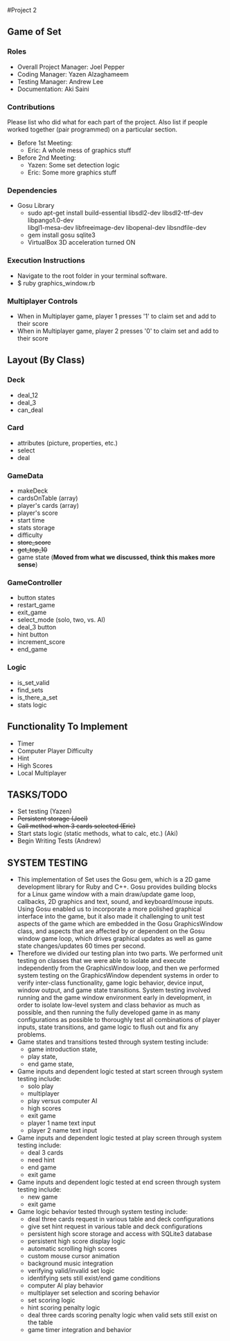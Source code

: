 #Project 2
## Game of Set

### Roles
* Overall Project Manager: Joel Pepper
* Coding Manager: Yazen Alzaghameem
* Testing Manager: Andrew Lee
* Documentation: Aki Saini

### Contributions
Please list who did what for each part of the project.
Also list if people worked together (pair programmed) on a particular section.

* Before 1st Meeting:
    * Eric: A whole mess of graphics stuff
* Before 2nd Meeting:
    * Yazen: Some set detection logic
    * Eric: Some more graphics stuff

### Dependencies
* Gosu Library
    * sudo apt-get install build-essential libsdl2-dev libsdl2-ttf-dev libpango1.0-dev \
                 libgl1-mesa-dev libfreeimage-dev libopenal-dev libsndfile-dev
    * gem install gosu sqlite3
    * VirtualBox 3D acceleration turned ON

### Execution Instructions
* Navigate to the root folder in your terminal software.
* $ ruby graphics_window.rb

### Multiplayer Controls
* When in Multiplayer game, player 1 presses '1' to claim set and add to their score
* When in Multiplayer game, player 2 presses '0' to claim set and add to their score

## Layout (By Class)
### Deck
* deal_12
* deal_3
* can_deal

### Card
* attributes (picture, properties, etc.)
* select
* deal

### GameData
* makeDeck
* cardsOnTable (array)
* player's cards (array)
* player's score
* start time
* stats storage
* difficulty
* <del>store_score</del>
* <del>get_top_10</del>
* game state (**Moved from what we discussed, think this makes more sense**)

### GameController
* button states
* restart_game
* exit_game
* select_mode (solo, two, vs. AI)
* deal_3 button
* hint button
* increment_score
* end_game

### Logic
* is_set_valid
* find_sets
* is_there_a_set
* stats logic

## Functionality To Implement
* Timer
* Computer Player Difficulty
* Hint
* High Scores
* Local Multiplayer

## TASKS/TODO
* Set testing (Yazen)
* <del>Persistent storage (Joel)</del>
* <del>Call method when 3 cards selected (Eric)<del>
* Start stats logic (static methods, what to calc, etc.) (Aki)
* Begin Writing Tests (Andrew)

## SYSTEM TESTING
* This implementation of Set uses the Gosu gem, which is a 2D game development library for Ruby
and C++.  Gosu provides building blocks for a Linux game window with a main draw/update
game loop, callbacks, 2D graphics and text, sound, and keyboard/mouse inputs.  Using
Gosu enabled us to incorporate a more polished graphical interface into the game, but it
also made it challenging to unit test aspects of the game which are embedded in the Gosu
GraphicsWindow class, and aspects that are affected by or dependent on the Gosu window
game loop, which drives graphical updates as well as game state changes/updates 60 times per second.
* Therefore we divided our testing plan into two parts.  We performed unit testing on
classes that we were able to isolate and execute independently from the GraphicsWindow loop,
and then we performed system testing on the GraphicsWindow dependent systems in order to verify
inter-class functionality, game logic behavior, device input, window output, and game state
transitions.  System testing involved running and the game window environment early in development,
in order to isolate low-level system and class behavior as much as possible, and then running
the fully developed game in as many configurations as possible to thoroughly test all
combinations of player inputs, state transitions, and game logic to flush out and fix any
problems.
* Game states and transitions tested through system testing include:
    * game introduction state,
    * play state,
    * end game state,
* Game inputs and dependent logic tested at start screen through system testing include:
    * solo play
    * multiplayer
    * play versus computer AI
    * high scores
    * exit game
    * player 1 name text input
    * player 2 name text input
* Game inputs and dependent logic tested at play screen through system testing include:
    * deal 3 cards
    * need hint
    * end game
    * exit game
* Game inputs and dependent logic tested at end screen through system testing include:
    * new game
    * exit game
* Game logic behavior tested through system testing include:
    * deal three cards request in various table and deck configurations
    * give set hint request in various table and deck configurations
    * persistent high score storage and access with SQLite3 database
    * persistent high score display logic
    * automatic scrolling high scores
    * custom mouse cursor animation
    * background music integration
    * verifying valid/invalid set logic
    * identifying sets still exist/end game conditions
    * computer AI play behavior
    * multiplayer set selection and scoring behavior
    * set scoring logic
    * hint scoring penalty logic
    * deal three cards scoring penalty logic when valid sets still exist on the table
    * game timer integration and behavior
